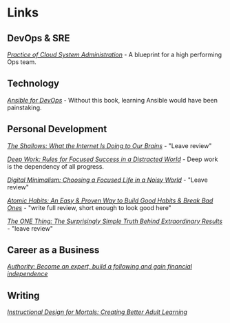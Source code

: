 # Links

## DevOps & SRE

_[Practice of Cloud System Administration](https://www.amazon.com/Practice-Cloud-System-Administration-Practices/dp/032194318X#customerReviews)_ - A blueprint for a high performing Ops team. 

<!--
Read the full [review](https://www.amazon.com/gp/customer-reviews/R3G3ZJ4P9Y1QZL/ref=cm_cr_othr_d_rvw_ttl?ie=UTF8&ASIN=032194318X)_.
 _Read the full [review](https://www.amazon.com/gp/customer-reviews/R25TMXOWTTMPX5/ref=cm_cr_othr_d_rvw_ttl?ie=UTF8&ASIN=098639341X)_.
-->

## Technology

_[Ansible for DevOps](https://leanpub.com/ansible-for-devops)_ - Without this book, learning Ansible would have been painstaking.

## Personal Development

_[The Shallows: What the Internet Is Doing to Our Brains](https://www.amazon.com/dp/0393357821/ref=cm_sw_em_r_mt_dp_U_zXWeFbVSVGWB9)_ - "Leave review"

_[Deep Work: Rules for Focused Success in a Distracted World](https://www.amazon.com/Deep-Work-Focused-Success-Distracted/dp/1455586692)_ - Deep work is the dependency of all progress.

_[Digital Minimalism: Choosing a Focused Life in a Noisy World](https://www.amazon.com/Digital-Minimalism-Choosing-Focused-Noisy/dp/0525536515)_ - "Leave review"

_[Atomic Habits: An Easy & Proven Way to Build Good Habits & Break Bad Ones](https://www.amazon.com/Atomic-Habits-Proven-Build-Break/dp/0735211299)_ - "write full review, short enough to look good here"

_[The ONE Thing: The Surprisingly Simple Truth Behind Extraordinary Results](https://www.amazon.com/ONE-Thing-Surprisingly-Extraordinary-Results/dp/1885167776)_ - "leave review"

## Career as a Business

_[Authority: Become an expert, build a following and gain financial independence](https://nathanbarry.com/authority/)_

## Writing

_[Instructional Design for Mortals: Creating Better Adult Learning](https://www.amazon.com/Instructional-Design-Mortals-Creating-Learning/dp/1983165867)_
